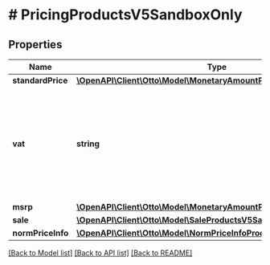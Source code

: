 # # PricingProductsV5SandboxOnly

## Properties

Name | Type | Description | Notes
------------ | ------------- | ------------- | -------------
**standardPrice** | [**\OpenAPI\Client\Otto\Model\MonetaryAmountProductsV5SandboxOnly**](MonetaryAmountProductsV5SandboxOnly.md) |  |
**vat** | **string** | The value added tax that is included in the sales price. Currently \&quot;NONE\&quot; is just mentioned because of technical reasons, but will always result in a validation error. |
**msrp** | [**\OpenAPI\Client\Otto\Model\MonetaryAmountProductsV5SandboxOnly**](MonetaryAmountProductsV5SandboxOnly.md) |  | [optional]
**sale** | [**\OpenAPI\Client\Otto\Model\SaleProductsV5SandboxOnly**](SaleProductsV5SandboxOnly.md) |  | [optional]
**normPriceInfo** | [**\OpenAPI\Client\Otto\Model\NormPriceInfoProductsV5SandboxOnly**](NormPriceInfoProductsV5SandboxOnly.md) |  | [optional]

[[Back to Model list]](../../README.md#models) [[Back to API list]](../../README.md#endpoints) [[Back to README]](../../README.md)
